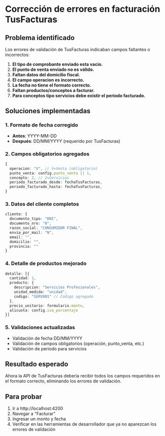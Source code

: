 # Corrección de errores en facturación TusFacturas

## Problema identificado
Los errores de validación de TusFacturas indicaban campos faltantes o incorrectos:

1. **El tipo de comprobante enviado esta vacio.**
2. **El punto de venta enviado no es válido.**
3. **Faltan datos del domicilio fiscal.**
4. **El campo operacion es incorrecto.**
5. **La fecha no tiene el formato correcto.**
6. **Faltan productos/conceptos a facturar.**
7. **Para conceptos tipo servicios debe existir el periodo facturado.**

## Soluciones implementadas

### 1. Formato de fecha corregido
- **Antes**: YYYY-MM-DD
- **Después**: DD/MM/YYYY (requerido por TusFacturas)

### 2. Campos obligatorios agregados
```typescript
{
  operacion: "V", // V=Venta (obligatorio)
  punto_venta: config.punto_venta || 1,
  concepto: 2, // 2=Servicios
  periodo_facturado_desde: fechaTusFacturas,
  periodo_facturado_hasta: fechaTusFacturas,
}
```

### 3. Datos del cliente completos
```typescript
cliente: {
  documento_tipo: "DNI",
  documento_nro: "0",
  razon_social: "CONSUMIDOR FINAL",
  envia_por_mail: "N",
  email: "",
  domicilio: "",
  provincia: ""
}
```

### 4. Detalle de productos mejorado
```typescript
detalle: [{
  cantidad: 1,
  producto: {
    descripcion: "Servicios Profesionales",
    unidad_medida: "unidad",
    codigo: "SERV001" // Código agregado
  },
  precio_unitario: formulario.monto,
  alicuota: config.iva_porcentaje
}]
```

### 5. Validaciones actualizadas
- Validación de fecha DD/MM/YYYY
- Validación de campos obligatorios (operación, punto_venta, etc.)
- Validación de periodo para servicios

## Resultado esperado
Ahora la API de TusFacturas debería recibir todos los campos requeridos en el formato correcto, eliminando los errores de validación.

## Para probar
1. Ir a http://localhost:4200
2. Navegar a "Facturar"
3. Ingresar un monto y fecha
4. Verificar en las herramientas de desarrollador que ya no aparezcan los errores de validación
